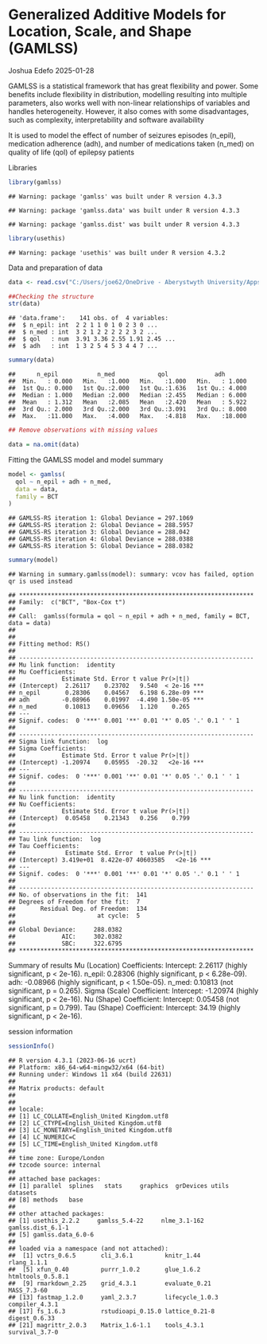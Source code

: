 Generalized Additive Models for Location, Scale, and Shape (GAMLSS)
================
Joshua Edefo
2025-01-28

GAMLSS is a statistical framework that has great flexibility and power.
Some benefits include flexibility in distribution, modelling resulting
into multiple parameters, also works well with non-linear relationships
of variables and handles heterogeneity. However, it also comes with some
disadvantages, such as complexity, interpretability and software
availability

It is used to model the effect of number of seizures episodes (n_epil),
medication adherence (adh), and number of medications taken (n_med) on
quality of life (qol) of epilepsy patients

Libraries

``` r
library(gamlss)
```

    ## Warning: package 'gamlss' was built under R version 4.3.3

    ## Warning: package 'gamlss.data' was built under R version 4.3.3

    ## Warning: package 'gamlss.dist' was built under R version 4.3.3

``` r
library(usethis)
```

    ## Warning: package 'usethis' was built under R version 4.3.2

Data and preparation of data

``` r
data <- read.csv("C:/Users/joe62/OneDrive - Aberystwyth University/Apps/Desktop/Destop Folder/R code/ep.csv")

##Checking the structure
str(data)
```

    ## 'data.frame':    141 obs. of  4 variables:
    ##  $ n_epil: int  2 2 1 1 0 1 0 2 3 0 ...
    ##  $ n_med : int  3 2 1 2 2 2 2 2 3 2 ...
    ##  $ qol   : num  3.91 3.36 2.55 1.91 2.45 ...
    ##  $ adh   : int  1 3 2 5 4 5 3 4 4 7 ...

``` r
summary(data)
```

    ##      n_epil           n_med            qol             adh        
    ##  Min.   : 0.000   Min.   :1.000   Min.   :1.000   Min.   : 1.000  
    ##  1st Qu.: 0.000   1st Qu.:2.000   1st Qu.:1.636   1st Qu.: 4.000  
    ##  Median : 1.000   Median :2.000   Median :2.455   Median : 6.000  
    ##  Mean   : 1.312   Mean   :2.085   Mean   :2.420   Mean   : 5.922  
    ##  3rd Qu.: 2.000   3rd Qu.:2.000   3rd Qu.:3.091   3rd Qu.: 8.000  
    ##  Max.   :11.000   Max.   :4.000   Max.   :4.818   Max.   :18.000

``` r
## Remove observations with missing values

data = na.omit(data)
```

Fitting the GAMLSS model and model summary

``` r
model <- gamlss(
  qol ~ n_epil + adh + n_med,
  data = data,
  family = BCT
)
```

    ## GAMLSS-RS iteration 1: Global Deviance = 297.1069 
    ## GAMLSS-RS iteration 2: Global Deviance = 288.5957 
    ## GAMLSS-RS iteration 3: Global Deviance = 288.042 
    ## GAMLSS-RS iteration 4: Global Deviance = 288.0388 
    ## GAMLSS-RS iteration 5: Global Deviance = 288.0382

``` r
summary(model)
```

    ## Warning in summary.gamlss(model): summary: vcov has failed, option qr is used instead

    ## ******************************************************************
    ## Family:  c("BCT", "Box-Cox t") 
    ## 
    ## Call:  gamlss(formula = qol ~ n_epil + adh + n_med, family = BCT, data = data) 
    ## 
    ## 
    ## Fitting method: RS() 
    ## 
    ## ------------------------------------------------------------------
    ## Mu link function:  identity
    ## Mu Coefficients:
    ##             Estimate Std. Error t value Pr(>|t|)    
    ## (Intercept)  2.26117    0.23702   9.540  < 2e-16 ***
    ## n_epil       0.28306    0.04567   6.198 6.28e-09 ***
    ## adh         -0.08966    0.01997  -4.490 1.50e-05 ***
    ## n_med        0.10813    0.09656   1.120    0.265    
    ## ---
    ## Signif. codes:  0 '***' 0.001 '**' 0.01 '*' 0.05 '.' 0.1 ' ' 1
    ## 
    ## ------------------------------------------------------------------
    ## Sigma link function:  log
    ## Sigma Coefficients:
    ##             Estimate Std. Error t value Pr(>|t|)    
    ## (Intercept) -1.20974    0.05955  -20.32   <2e-16 ***
    ## ---
    ## Signif. codes:  0 '***' 0.001 '**' 0.01 '*' 0.05 '.' 0.1 ' ' 1
    ## 
    ## ------------------------------------------------------------------
    ## Nu link function:  identity 
    ## Nu Coefficients:
    ##             Estimate Std. Error t value Pr(>|t|)
    ## (Intercept)  0.05458    0.21343   0.256    0.799
    ## 
    ## ------------------------------------------------------------------
    ## Tau link function:  log 
    ## Tau Coefficients:
    ##              Estimate Std. Error  t value Pr(>|t|)    
    ## (Intercept) 3.419e+01  8.422e-07 40603585   <2e-16 ***
    ## ---
    ## Signif. codes:  0 '***' 0.001 '**' 0.01 '*' 0.05 '.' 0.1 ' ' 1
    ## 
    ## ------------------------------------------------------------------
    ## No. of observations in the fit:  141 
    ## Degrees of Freedom for the fit:  7
    ##       Residual Deg. of Freedom:  134 
    ##                       at cycle:  5 
    ##  
    ## Global Deviance:     288.0382 
    ##             AIC:     302.0382 
    ##             SBC:     322.6795 
    ## ******************************************************************

Summary of results Mu (Location) Coefficients: Intercept: 2.26117
(highly significant, p \< 2e-16). n_epil: 0.28306 (highly significant, p
\< 6.28e-09). adh: -0.08966 (highly significant, p \< 1.50e-05). n_med:
0.10813 (not significant, p = 0.265). Sigma (Scale) Coefficient:
Intercept: -1.20974 (highly significant, p \< 2e-16). Nu (Shape)
Coefficient: Intercept: 0.05458 (not significant, p = 0.799). Tau
(Shape) Coefficient: Intercept: 34.19 (highly significant, p \< 2e-16).

session information

``` r
sessionInfo()
```

    ## R version 4.3.1 (2023-06-16 ucrt)
    ## Platform: x86_64-w64-mingw32/x64 (64-bit)
    ## Running under: Windows 11 x64 (build 22631)
    ## 
    ## Matrix products: default
    ## 
    ## 
    ## locale:
    ## [1] LC_COLLATE=English_United Kingdom.utf8 
    ## [2] LC_CTYPE=English_United Kingdom.utf8   
    ## [3] LC_MONETARY=English_United Kingdom.utf8
    ## [4] LC_NUMERIC=C                           
    ## [5] LC_TIME=English_United Kingdom.utf8    
    ## 
    ## time zone: Europe/London
    ## tzcode source: internal
    ## 
    ## attached base packages:
    ## [1] parallel  splines   stats     graphics  grDevices utils     datasets 
    ## [8] methods   base     
    ## 
    ## other attached packages:
    ## [1] usethis_2.2.2     gamlss_5.4-22     nlme_3.1-162      gamlss.dist_6.1-1
    ## [5] gamlss.data_6.0-6
    ## 
    ## loaded via a namespace (and not attached):
    ##  [1] vctrs_0.6.5       cli_3.6.1         knitr_1.44        rlang_1.1.1      
    ##  [5] xfun_0.40         purrr_1.0.2       glue_1.6.2        htmltools_0.5.8.1
    ##  [9] rmarkdown_2.25    grid_4.3.1        evaluate_0.21     MASS_7.3-60      
    ## [13] fastmap_1.2.0     yaml_2.3.7        lifecycle_1.0.3   compiler_4.3.1   
    ## [17] fs_1.6.3          rstudioapi_0.15.0 lattice_0.21-8    digest_0.6.33    
    ## [21] magrittr_2.0.3    Matrix_1.6-1.1    tools_4.3.1       survival_3.7-0
